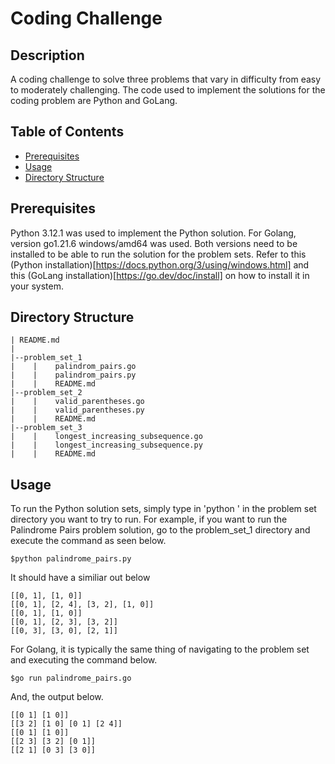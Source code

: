 # Coding Challenge


## Description
A coding challenge to solve three problems that vary in difficulty from easy to moderately challenging.
The code used to implement the solutions for the coding problem are Python and GoLang.


## Table of Contents
- [Prerequisites](#prerequisites)
- [Usage](#usage)
- [Directory Structure](#directory-structure)


## Prerequisites
Python 3.12.1 was used to implement the Python solution. For Golang, version go1.21.6 windows/amd64 was used.
Both versions need to be installed to be able to run the solution for the problem sets.
Refer to this (Python installation)[https://docs.python.org/3/using/windows.html] and this (GoLang installation)[https://go.dev/doc/install] on how to install it in your system.


## Directory Structure
```
| README.md
|
|--problem_set_1
|    |    palindrom_pairs.go
|    |    palindrom_pairs.py
|    |    README.md
|--problem_set_2
|    |    valid_parentheses.go
|    |    valid_parentheses.py
|    |    README.md
|--problem_set_3
|    |    longest_increasing_subsequence.go
|    |    longest_increasing_subsequence.py
|    |    README.md
```

## Usage
To run the Python solution sets, simply type in 'python <file>' in the problem set directory you want to try to run.
For example, if you want to run the Palindrome Pairs problem solution, go to the problem_set_1 directory and execute the command as seen below.
```
$python palindrome_pairs.py
```

It should have a similiar out below
```
[[0, 1], [1, 0]]
[[0, 1], [2, 4], [3, 2], [1, 0]]
[[0, 1], [1, 0]]
[[0, 1], [2, 3], [3, 2]]
[[0, 3], [3, 0], [2, 1]]
```

For Golang, it is typically the same thing of navigating to the problem set and executing the command below.
```
$go run palindrome_pairs.go
```

And, the output below.
```
[[0 1] [1 0]]
[[3 2] [1 0] [0 1] [2 4]]
[[0 1] [1 0]]
[[2 3] [3 2] [0 1]]
[[2 1] [0 3] [3 0]]
```
